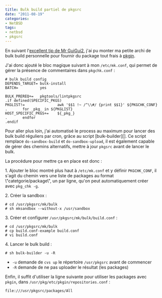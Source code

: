```yaml
---
title: Bulk build partiel de pkgsrc
date: "2011-08-19"
categories:
- NetBSD
tags:
- netbsd
- pkgsrc
---
```


En suivant l'[excellent tip de Mr GuiGui2][], j'ai pu monter ma petite
archi de bulk build personnelle pour fournir du package tout frais à
[pkgin][].

J'ai donc ajouté le bloc magique suivant à mon `/etc/mk.conf`, qui
permet de gérer la présence de commentaires dans `pkgchk.conf` :

    
    # bulk build config
    DEPENDS_TARGET= bulk-install
    BATCH=          yes
    
    BULK_PREREQ+=   pkgtools/lintpkgsrc
    .if defined(SPECIFIC_PKGS)
    PKGLIST!=               awk '$$1 !~ /^\\#/ {print $$1}' ${PKGCHK_CONF}
    .       for _pkg_ in ${PKGLIST}
    HOST_SPECIFIC_PKGS+=    ${_pkg_}
    .       endfor
    .endif
    

Pour aller plus loin, j'ai automatisé le process au maximum pour lancer
des bulk build réguliers par cron, grâce au script [bulk-builder][]. Ce
script remplace `do-sandbox-build` et `do-sandbox-upload`, il est
également capable de gérer des chemins alternatifs, mettre à jour
`pkgsrc` avant de lancer le bulk.

La procédure pour mettre ça en place est donc :

​1. Ajouter le bloc montré plus haut à `/etc/mk.conf` et y définir
`PKGCHK_CONF`, il s'agit du chemin vers une liste de packages au format
\\"catetgorie/package\\", un par ligne, qu'on peut automatiquement créer
avec `pkg_chk -g`.

​2. Créer la sandbox :

    
    # cd /usr/pkgsrc/mk/bulk
    # sh mksandbox --without-x /usr/sandbox
    

​3. Créer et configurer `/usr/pkgsrc/mk/bulk/build.conf` :

    
    # cd /usr/pkgsrc/mk/bulk
    # cp build.conf-example build.conf
    # vi build.conf
    

​4. Lancer le bulk build :

    
    # sh bulk-builder -u -R
    

-   `-u` demande de `cvs up` le répertoire `/usr/pkgsrc` avant de
    commencer
-   `-R` demande de ne pas uploader le résultat (les packages)

Enfin, il suffit d'utiliser la ligne suivante pour utiliser les packages
avec `pkgin`, dans `/usr/pkg/etc/pkgin/repositories.conf` :

    
    file:///usr/pkgsrc/packages/All
    

</p>

[excellent tip de Mr GuiGui2]: http://www.guigui2.net/index.php?post/2011/07/30/sudo-sh-/usr/pkgsrc/mk/bulk/do-sandbox-build-s
[pkgin]: http://pkgin.net
